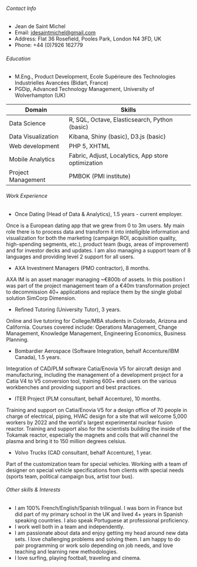 ###### Contact Info

 - Jean de Saint Michel
 - Email: jdesaintmichel@gmail.com
 - Address: Flat 36 Rosefield, Pooles Park, London N4 3FD, UK
 - Phone: +44 (0)7926 162779

###### Education
- M.Eng., Product Development, Ecole Supérieure des Technologies Industrielles Avancées (Bidart, France)
- PGDip, Advanced Technology Management, University of Wolverhampton (UK)

|Domain|Skills|
|----------------|------------|
| Data Science | R, SQL, Octave, Elasticsearch, Python (basic)
| Data Visualization | Kibana, Shiny (basic), D3.js (basic)
| Web development | PHP 5, XHTML
| Mobile Analytics | Fabric, Adjust, Localytics, App store optimization
| Project Management | PMBOK (PMI institute)




###### Work Experience
- Once Dating (Head of Data & Analytics), 1.5 years - current employer.

Once is a European dating app that we grew from 0 to 3m users. My main role there is to process data and transform it into intelligible information and visualization for both the marketing (campaign ROI, acquisition quality, high-spending segments, etc.), product team (bugs, areas of improvement) and for investor decks and updates. I am also managing a support team of 8 languages and providing level 2 support for all users.

- AXA Investment Managers (PMO contractor), 8 months.

AXA IM is an asset manager managing ~€800b of assets. In this position I was part of the project management team of a €40m transformation project to decommission 40+ applications and replace them by the single global solution SimCorp Dimension.

- Refined Tutoring (University Tutor), 3 years.

Online and live tutoring for College/MBA students in Colorado, Arizona and California. Courses covered include: Operations Management, Change Management, Knowledge Management, Engineering Economics, Business Planning.

- Bombardier Aerospace (Software Integration, behalf Accenture/IBM Canada), 1.5 years.

Integration of CAD/PLM software Catia/Enovia V5 for aircraft design and manufacturing, including the management of a development project for a Catia V4 to V5 conversion tool, training 600+ end users on the various workbenches and providing support and best practices.

- ITER Project (PLM consultant, behalf Accenture), 10 months.

Training and support on Catia/Enovia V5 for a design office of 70 people in charge of electrical, piping, HVAC design for a site that will welcome 5,000 workers by 2022 and the world's largest experimental nuclear fusion reactor. Training and support also for the scientists building the inside of the Tokamak reactor, especially the magnets and coils that will channel the plasma and bring it to 150 million degrees celsius.

- Volvo Trucks (CAD consultant, behalf Accenture), 1 year.

Part of the customization team for special vehicles. Working with a team of designer on special vehicle specifications from clients with special needs (sports team, political campaign bus, artist tour bus).


###### Other skills & Interests
- I am 100% French/English/Spanish trilingual. I was born in France but did part of my primary school in the UK and lived 4+ years in Spanish speaking countries. I also speak Portuguese at professional proficiency. 
- I work well both in a team and independently.
- I am passionate about data and enjoy getting my head around new data sets. I love challenging problems and solving them. I am happy to do pair programming or work solo depending on job needs, and love teaching and learning new methodologies.
- I love surfing, playing football, traveling and cinema.
